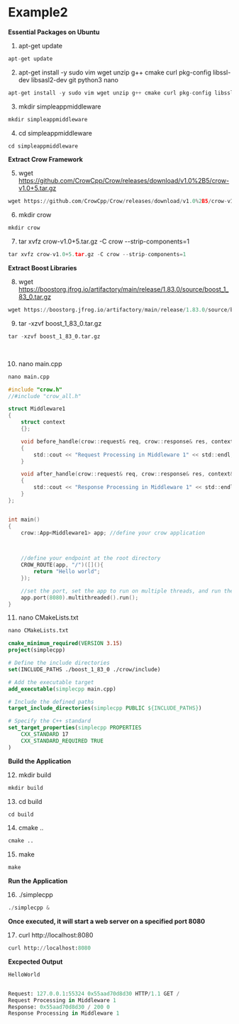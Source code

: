 # Example2

**Essential Packages on Ubuntu**

1. apt-get update

```python
apt-get update
```

2.  apt-get install -y sudo vim wget unzip g++ cmake curl pkg-config libssl-dev libsasl2-dev git python3 nano

```c
apt-get install -y sudo vim wget unzip g++ cmake curl pkg-config libssl-dev libsasl2-dev git python3 nano
```

3. mkdir simpleappmiddleware  

```python
mkdir simpleappmiddleware   
```

4. cd simpleappmiddleware 

```python
cd simpleappmiddleware
```

**Extract Crow Framework**

5.  wget https://github.com/CrowCpp/Crow/releases/download/v1.0%2B5/crow-v1.0+5.tar.gz

```python
wget https://github.com/CrowCpp/Crow/releases/download/v1.0%2B5/crow-v1.0+5.tar.gz
```

6.  mkdir crow

```python
mkdir crow
```

7.  tar xvfz crow-v1.0+5.tar.gz -C crow --strip-components=1

```python
tar xvfz crow-v1.0+5.tar.gz -C crow --strip-components=1
```

**Extract Boost Libraries**

8.  wget https://boostorg.jfrog.io/artifactory/main/release/1.83.0/source/boost_1_83_0.tar.gz

```python
wget https://boostorg.jfrog.io/artifactory/main/release/1.83.0/source/boost_1_83_0.tar.gz
```

9.  tar -xzvf boost_1_83_0.tar.gz

```python
tar -xzvf boost_1_83_0.tar.gz
```

<br>

10.  nano main.cpp

```python
nano main.cpp
```

```c
#include "crow.h"
//#include "crow_all.h"

struct Middleware1
{
    struct context
    {};

    void before_handle(crow::request& req, crow::response& res, context& ctx)
    {
        std::cout << "Request Processing in Middleware 1" << std::endl;
    }

    void after_handle(crow::request& req, crow::response& res, context& ctx)
    {
        std::cout << "Response Processing in Middleware 1" << std::endl;
    }
};


int main()
{
    crow::App<Middleware1> app; //define your crow application

   

    //define your endpoint at the root directory
    CROW_ROUTE(app, "/")([](){
        return "Hello world";
    });

    //set the port, set the app to run on multiple threads, and run the app
    app.port(8080).multithreaded().run();
}
```

11.  nano CMakeLists.txt

```python
nano CMakeLists.txt
```

```cmake
cmake_minimum_required(VERSION 3.15)
project(simplecpp)

# Define the include directories
set(INCLUDE_PATHS ./boost_1_83_0 ./crow/include)

# Add the executable target
add_executable(simplecpp main.cpp)

# Include the defined paths
target_include_directories(simplecpp PUBLIC ${INCLUDE_PATHS})

# Specify the C++ standard
set_target_properties(simplecpp PROPERTIES
    CXX_STANDARD 17
    CXX_STANDARD_REQUIRED TRUE
)
```

**Build the Application**

12.  mkdir build

```python
mkdir build
```

13.  cd build

```python
cd build
```

14.  cmake ..

```python
cmake ..
```

15.  make

```python
make
```

**Run the Application**

16.  ./simplecpp

```python
./simplecpp &
```

**Once executed, it will start a web server on a specified port 8080**

17. curl http://localhost:8080

```python
curl http://localhost:8080
```

**Excpected Output**

```python
HelloWorld


Request: 127.0.0.1:55324 0x55aad70d8d30 HTTP/1.1 GET /
Request Processing in Middleware 1
Response: 0x55aad70d8d30 / 200 0
Response Processing in Middleware 1
```